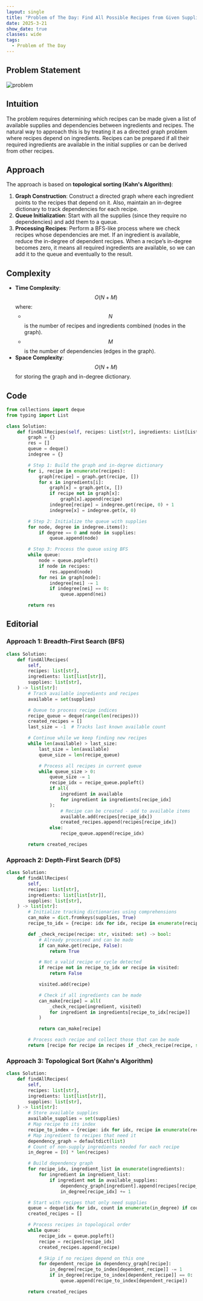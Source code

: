 ```yaml
---
layout: single
title: "Problem of The Day: Find All Possible Recipes from Given Supplies"
date: 2025-3-21
show_date: true
classes: wide
tags:
  - Problem of The Day
---
```


## Problem Statement

![problem](/assets/images/2025-03-21_12-47-05-problem-2115.jpg)

## Intuition

The problem requires determining which recipes can be made given a list of available supplies and dependencies between ingredients and recipes. The natural way to approach this is by treating it as a directed graph problem where recipes depend on ingredients. Recipes can be prepared if all their required ingredients are available in the initial supplies or can be derived from other recipes.

## Approach

The approach is based on **topological sorting (Kahn's Algorithm)**:

1. **Graph Construction**: Construct a directed graph where each ingredient points to the recipes that depend on it. Also, maintain an in-degree dictionary to track dependencies for each recipe.
2. **Queue Initialization**: Start with all the supplies (since they require no dependencies) and add them to a queue.
3. **Processing Recipes**: Perform a BFS-like process where we check recipes whose dependencies are met. If an ingredient is available, reduce the in-degree of dependent recipes. When a recipe’s in-degree becomes zero, it means all required ingredients are available, so we can add it to the queue and eventually to the result.

## Complexity

- **Time Complexity**: $$O(N + M)$$ where:
  - $$N$$ is the number of recipes and ingredients combined (nodes in the graph).
  - $$M$$ is the number of dependencies (edges in the graph).
- **Space Complexity**: $$O(N + M)$$ for storing the graph and in-degree dictionary.

## Code

```python
from collections import deque
from typing import List

class Solution:
    def findAllRecipes(self, recipes: List[str], ingredients: List[List[str]], supplies: List[str]) -> List[str]:
        graph = {}
        res = []
        queue = deque()
        indegree = {}

        # Step 1: Build the graph and in-degree dictionary
        for i, recipe in enumerate(recipes):
            graph[recipe] = graph.get(recipe, [])
            for x in ingredients[i]:
                graph[x] = graph.get(x, [])
                if recipe not in graph[x]:
                    graph[x].append(recipe)
                indegree[recipe] = indegree.get(recipe, 0) + 1
                indegree[x] = indegree.get(x, 0)

        # Step 2: Initialize the queue with supplies
        for node, degree in indegree.items():
            if degree == 0 and node in supplies:
                queue.append(node)

        # Step 3: Process the queue using BFS
        while queue:
            node = queue.popleft()
            if node in recipes:
                res.append(node)
            for nei in graph[node]:
                indegree[nei] -= 1
                if indegree[nei] == 0:
                    queue.append(nei)

        return res
```

## Editorial

### Approach 1: Breadth-First Search (BFS)

```python
class Solution:
    def findAllRecipes(
        self,
        recipes: list[str],
        ingredients: list[list[str]],
        supplies: list[str],
    ) -> list[str]:
        # Track available ingredients and recipes
        available = set(supplies)

        # Queue to process recipe indices
        recipe_queue = deque(range(len(recipes)))
        created_recipes = []
        last_size = -1  # Tracks last known available count

        # Continue while we keep finding new recipes
        while len(available) > last_size:
            last_size = len(available)
            queue_size = len(recipe_queue)

            # Process all recipes in current queue
            while queue_size > 0:
                queue_size -= 1
                recipe_idx = recipe_queue.popleft()
                if all(
                    ingredient in available
                    for ingredient in ingredients[recipe_idx]
                ):
                    # Recipe can be created - add to available items
                    available.add(recipes[recipe_idx])
                    created_recipes.append(recipes[recipe_idx])
                else:
                    recipe_queue.append(recipe_idx)

        return created_recipes
```

### Approach 2: Depth-First Search (DFS)

```python
class Solution:
    def findAllRecipes(
        self,
        recipes: list[str],
        ingredients: list[list[str]],
        supplies: list[str],
    ) -> list[str]:
        # Initialize tracking dictionaries using comprehensions
        can_make = dict.fromkeys(supplies, True)
        recipe_to_idx = {recipe: idx for idx, recipe in enumerate(recipes)}

        def _check_recipe(recipe: str, visited: set) -> bool:
            # Already processed and can be made
            if can_make.get(recipe, False):
                return True

            # Not a valid recipe or cycle detected
            if recipe not in recipe_to_idx or recipe in visited:
                return False

            visited.add(recipe)

            # Check if all ingredients can be made
            can_make[recipe] = all(
                _check_recipe(ingredient, visited)
                for ingredient in ingredients[recipe_to_idx[recipe]]
            )

            return can_make[recipe]

        # Process each recipe and collect those that can be made
        return [recipe for recipe in recipes if _check_recipe(recipe, set())]
```

### Approach 3: Topological Sort (Kahn's Algorithm)

```python
class Solution:
    def findAllRecipes(
        self,
        recipes: list[str],
        ingredients: list[list[str]],
        supplies: list[str],
    ) -> list[str]:
        # Store available supplies
        available_supplies = set(supplies)
        # Map recipe to its index
        recipe_to_index = {recipe: idx for idx, recipe in enumerate(recipes)}
        # Map ingredient to recipes that need it
        dependency_graph = defaultdict(list)
        # Count of non-supply ingredients needed for each recipe
        in_degree = [0] * len(recipes)

        # Build dependency graph
        for recipe_idx, ingredient_list in enumerate(ingredients):
            for ingredient in ingredient_list:
                if ingredient not in available_supplies:
                    dependency_graph[ingredient].append(recipes[recipe_idx])
                    in_degree[recipe_idx] += 1

        # Start with recipes that only need supplies
        queue = deque(idx for idx, count in enumerate(in_degree) if count == 0)
        created_recipes = []

        # Process recipes in topological order
        while queue:
            recipe_idx = queue.popleft()
            recipe = recipes[recipe_idx]
            created_recipes.append(recipe)

            # Skip if no recipes depend on this one
            for dependent_recipe in dependency_graph[recipe]:
                in_degree[recipe_to_index[dependent_recipe]] -= 1
                if in_degree[recipe_to_index[dependent_recipe]] == 0:
                    queue.append(recipe_to_index[dependent_recipe])

        return created_recipes
```
